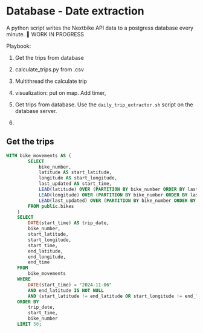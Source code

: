 # Database - Date extraction

A python script writes the Nextbike API data to a postgress database every minute.
🚧 WORK IN PROGRESS

Playbook:
1. Get the trips from database
2. calculate_trips.py from .csv
3. Multithread the calculate trip
4. visualization: put on map. Add timer, 


1. Get trips from database. Use the `daily_trip_extractor.sh` script on the database server.
2. 

## Get the trips
```SQL
WITH bike_movements AS (
        SELECT
            bike_number,
            latitude AS start_latitude,
            longitude AS start_longitude,
            last_updated AS start_time,
            LEAD(latitude) OVER (PARTITION BY bike_number ORDER BY last_updated) AS end_latitude,
            LEAD(longitude) OVER (PARTITION BY bike_number ORDER BY last_updated) AS end_longitude,
            LEAD(last_updated) OVER (PARTITION BY bike_number ORDER BY last_updated) AS end_time
        FROM public.bikes
    )
    SELECT
        DATE(start_time) AS trip_date,
        bike_number,
        start_latitude,
        start_longitude,
        start_time,
        end_latitude,
        end_longitude,
        end_time
    FROM
        bike_movements
    WHERE
        DATE(start_time) = "2024-11-06"
        AND end_latitude IS NOT NULL
        AND (start_latitude != end_latitude OR start_longitude != end_longitude)
    ORDER BY
        trip_date,
        start_time,
        bike_number
    LIMIT 50;
```
